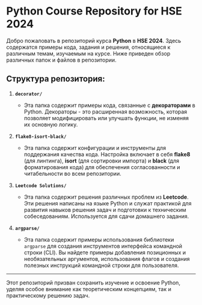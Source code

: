 # Python Course Repository for HSE 2024

Добро пожаловать в репозиторий курса **Python** в **HSE 2024**. Здесь содержатся примеры кода, задания и решения, относящиеся к различным темам, изучаемым на курсе. Ниже приведен обзор различных папок и файлов в репозитории.

## Структура репозитория:

1. **`decorator/`**
   - Эта папка содержит примеры кода, связанные с **декораторами** в Python. Декораторы - это расширенная возможность, которая позволяет модифицировать или улучшать функции, не изменяя их основную логику.
   
2. **`flake8-isort-black/`**
   - Эта папка содержит конфигурации и инструменты для поддержания качества кода. Настройка включает в себя **flake8** (для линтинга), **isort** (для сортировки импорта) и **black** (для форматирования кода) для обеспечения согласованности и читабельности во всем репозитории.

3. **`Leetcode Solutions/`**
   - Эта папка содержит решения различных проблем из **Leetcode**. Эти решения написаны на языке Python и служат практикой для развития навыков решения задач и подготовки к техническим собеседованиям. Используется для сдачи домашнего задания.

4. **`argparse/`**

   - Эта папка содержит примеры использования библиотеки `argparse` для создания инструментов интерфейса командной строки (CLI). Вы найдете примеры добавления позиционных и необязательных аргументов, использования флагов и создания полезных инструкций командной строки для пользователя. 

---

Этот репозиторий призван сохранить изучение и освоение Python, уделяя особое внимание как теоретическим концепциям, так и практическому решению задач.
